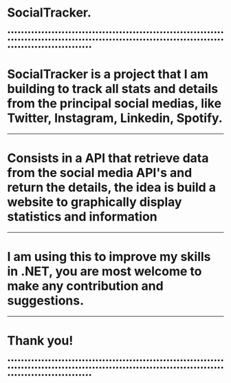 # SocialTracker.
•••••••••••••••••••••••••••••••••••••••••••••••••••••••••••••••••••••••••••••••••••••••••••••••••••••••••••••••••••••••••••••••••••••••••••••••••••••••••
# SocialTracker is a project that I am building to track all stats and details from the principal social medias, like Twitter, Instagram, Linkedin, Spotify.
----------------------------------------------------------------------------------------------------------------------------------------------------------
# Consists in a API that retrieve data from the social media API's and return the details, the idea is build a website to graphically display statistics and information
----------------------------------------------------------------------------------------------------------------------------------------------------------
# I am using this to improve my skills in .NET, you are most welcome to make any contribution and suggestions.
----------------------------------------------------------------------------------------------------------------------------------------------------------
# Thank you!
•••••••••••••••••••••••••••••••••••••••••••••••••••••••••••••••••••••••••••••••••••••••••••••••••••••••••••••••••••••••••••••••••••••••••••••••••••••••••
